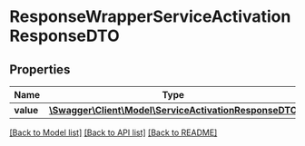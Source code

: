 # ResponseWrapperServiceActivationResponseDTO

## Properties
Name | Type | Description | Notes
------------ | ------------- | ------------- | -------------
**value** | [**\Swagger\Client\Model\ServiceActivationResponseDTO**](ServiceActivationResponseDTO.md) |  | [optional] 

[[Back to Model list]](../README.md#documentation-for-models) [[Back to API list]](../README.md#documentation-for-api-endpoints) [[Back to README]](../README.md)


